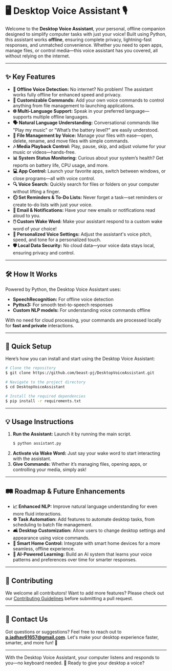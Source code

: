 # 🖥️ **Desktop Voice Assistant** 🎙️

Welcome to the **Desktop Voice Assistant**, your personal, offline companion designed to simplify computer tasks with just your voice! Built using Python, this assistant works **offline**, ensuring complete privacy, lightning-fast responses, and unmatched convenience. Whether you need to open apps, manage files, or control media—this voice assistant has you covered, all without relying on the internet.

---

## ✨ **Key Features** 

- **🎤 Offline Voice Detection:** No internet? No problem! The assistant works fully offline for enhanced speed and privacy.
- **🔧 Customizable Commands:** Add your own voice commands to control anything from file management to launching applications.
- **🌐 Multi-Language Support:** Speak in your preferred language—supports multiple offline languages.
- **🗣️ Natural Language Understanding:** Conversational commands like "Play my music" or "What’s the battery level?" are easily understood.
- **📂 File Management by Voice:** Manage your files with ease—open, delete, rename, and move files with simple commands.
- **🎶 Media Playback Control:** Play, pause, skip, and adjust volume for your music or videos—hands-free.
- **📊 System Status Monitoring:** Curious about your system’s health? Get reports on battery life, CPU usage, and more.
- **💻 App Control:** Launch your favorite apps, switch between windows, or close programs—all with voice control.
- **🔍 Voice Search:** Quickly search for files or folders on your computer without lifting a finger.
- **⏲️ Set Reminders & To-Do Lists:** Never forget a task—set reminders or create to-do lists with just your voice.
- **🔔 Email & Notifications:** Have your new emails or notifications read aloud to you.
- **🖱️ Custom Wake Word:** Make your assistant respond to a custom wake word of your choice!
- **🎤 Personalized Voice Settings:** Adjust the assistant's voice pitch, speed, and tone for a personalized touch.
- **🛡️ Local Data Security:** No cloud data—your voice data stays local, ensuring privacy and control.

---

## 🛠️ **How It Works**

Powered by Python, the Desktop Voice Assistant uses:

- **SpeechRecognition:** For offline voice detection
- **Pyttsx3:** For smooth text-to-speech responses
- **Custom NLP models:** For understanding voice commands offline

With no need for cloud processing, your commands are processed locally for **fast and private** interactions.

---

## 🚀 **Quick Setup**

Here’s how you can install and start using the Desktop Voice Assistant:

```bash
# Clone the repository
$ git clone https://github.com/beast-pj/DesktopVoiceAssistant.git

# Navigate to the project directory
$ cd DesktopVoiceAssistant

# Install the required dependencies
$ pip install -r requirements.txt
```

---

## 💡 **Usage Instructions**

1. **Run the Assistant:** Launch it by running the main script.
   ```bash
   $ python assistant.py
   ```
2. **Activate via Wake Word:** Just say your wake word to start interacting with the assistant.
3. **Give Commands:** Whether it’s managing files, opening apps, or controlling your media, simply ask!

---

## 🛤️ **Roadmap & Future Enhancements** 

- **📈 Enhanced NLP:** Improve natural language understanding for even more fluid interactions.
- **⚙️ Task Automation:** Add features to automate desktop tasks, from scheduling to batch file management.
- **🛋️ Desktop Customization:** Allow users to change desktop settings and appearance using voice commands.
- **🤖 Smart Home Control:** Integrate with smart home devices for a more seamless, offline experience.
- **🧠 AI-Powered Learning:** Build an AI system that learns your voice patterns and preferences over time for smarter responses.

---

## 📝 **Contributing**

We welcome all contributors! Want to add more features? Please check out our [Contributing Guidelines](CONTRIBUTING.md) before submitting a pull request.

---

## 📧 **Contact Us**

Got questions or suggestions? Feel free to reach out to **p.jadhav61657@gmail.com**. Let's make your desktop experience faster, smarter, and more fun! 💬

---

With the Desktop Voice Assistant, your computer listens and responds to you—no keyboard needed. 🚀 Ready to give your desktop a voice?
